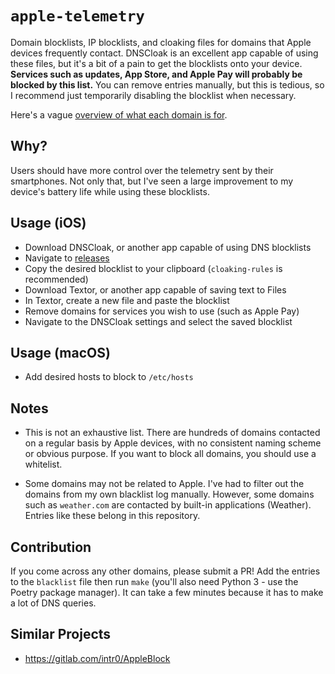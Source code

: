 # `apple-telemetry`

Domain blocklists, IP blocklists, and cloaking files for domains that Apple devices frequently contact. DNSCloak is an excellent app capable of using these files, but it's a bit of a pain to get the blocklists onto your device. **Services such as updates, App Store, and Apple Pay will probably be blocked by this list.** You can remove entries manually, but this is tedious, so I recommend just temporarily disabling the blocklist when necessary.

Here's a vague [overview of what each domain is for](https://github.com/cedws/apple-telemetry/wiki/Domains).

## Why?

Users should have more control over the telemetry sent by their smartphones. Not only that, but I've seen a large improvement to my device's battery life while using these blocklists.

## Usage (iOS)

- Download DNSCloak, or another app capable of using DNS blocklists
- Navigate to [releases](https://github.com/cedws/apple-telemetry/releases)
- Copy the desired blocklist to your clipboard (`cloaking-rules` is recommended)
- Download Textor, or another app capable of saving text to Files
- In Textor, create a new file and paste the blocklist
- Remove domains for services you wish to use (such as Apple Pay)
- Navigate to the DNSCloak settings and select the saved blocklist

## Usage (macOS)

- Add desired hosts to block to `/etc/hosts`

## Notes

* This is not an exhaustive list. There are hundreds of domains contacted on a regular basis by Apple devices, with no consistent naming scheme or obvious purpose. If you want to block all domains, you should use a whitelist.

* Some domains may not be related to Apple. I've had to filter out the domains from my own blacklist log manually. However, some domains such as `weather.com` are contacted by built-in applications (Weather). Entries like these belong in this repository.

## Contribution

If you come across any other domains, please submit a PR! Add the entries to the `blacklist` file then run `make` (you'll also need Python 3 - use the Poetry package manager). It can take a few minutes because it has to make a lot of DNS queries.

## Similar Projects

- https://gitlab.com/intr0/AppleBlock